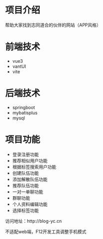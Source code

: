 <h1>项目介绍</h1>
    帮助大家找到志同道合的伙伴的网站（APP风格）
<h1>前端技术</h1>
<ul>
    <li>vue3</li>
    <li>vantUI</li>
    <li>vite</li>
</ul>
<h1>后端技术</h1>
<ul>
    <li>springboot</li>
    <li>mybatisplus</li>
    <li>mysql</li>
</ul>
<h1>项目功能</h1>
<ul>
    <li>登录注册功能</li>
    <li>推荐相似用户功能</li>
    <li>根据标签搜索用户功能</li>
    <li>创建队伍功能</li>
    <li>添加解散队伍功能</li>
    <li>推荐队伍功能</li>
    <li>一对一单聊功能</li>
    <li>群聊功能</li>
    <li>个人资料编辑功能</li>
    <li>选择标签功能</li>  
</ul>
<p>访问地址：http://blog-yc.cn</p>
<p>不适配web端，F12开发工具调整手机模式</p>

